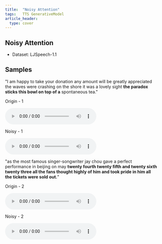 ```yaml
---
title:  "Noisy Attention"
tags:	TTS GenerativeModel
article_header:
  type: cover
---
```


## Noisy Attention
- Dataset: LJSpeech-1.1

## Samples

"I am happy to take your donation any amount will be greatly appreciated the waves were crashing on the shore it was a lovely sight <b>the paradox sticks this bowl on top of a</b> spontaneous tea."

Origin - 1

<audio src="https://raw.githubusercontent.com/yangyangii/yangyangii.github.io/master/assets/_posts/audios/origin-1.wav" controls> Unable to load song. </audio>

Noisy - 1 

<audio src="https://raw.githubusercontent.com/yangyangii/yangyangii.github.io/master/assets/_posts/audios/noisy-1.wav" controls> Unable to load song. </audio>

"as the most famous singer-songwriter jay chou gave a perfect performance in beijing on may <b>twenty fourth twenty fifth and twenty sixth twenty three all the fans thought highly of him and took pride in him all the tickets were sold out.</b>"

Origin - 2

<audio src="https://raw.githubusercontent.com/yangyangii/yangyangii.github.io/master/assets/_posts/audios/origin-2.wav" controls> Unable to load song. </audio>

Noisy - 2

<audio src="https://raw.githubusercontent.com/yangyangii/yangyangii.github.io/master/assets/_posts/audios/noisy-2.wav" controls> Unable to load song. </audio>

